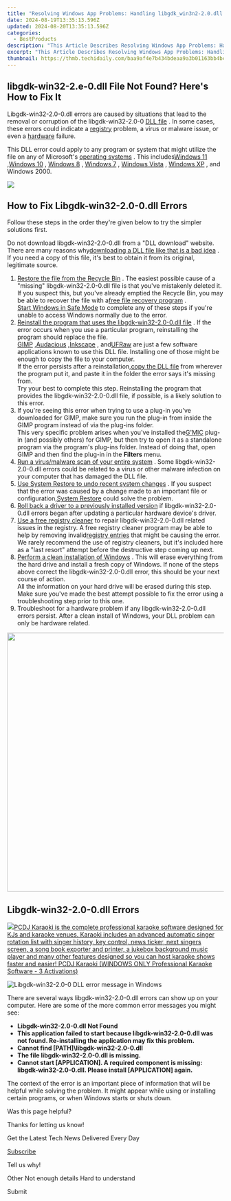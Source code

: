 ```yaml
---
title: "Resolving Windows App Problems: Handling libgdk_win3n2-2.0.dll Not Found Error Effectively"
date: 2024-08-19T13:35:13.596Z
updated: 2024-08-20T13:35:13.596Z
categories:
  - BestProducts
description: "This Article Describes Resolving Windows App Problems: Handling libgdk_win3n2-2.0.dll Not Found Error Effectively"
excerpt: "This Article Describes Resolving Windows App Problems: Handling libgdk_win3n2-2.0.dll Not Found Error Effectively"
thumbnail: https://thmb.techidaily.com/baa9af4e7b434bdeaa9a3b01163bb4bc26127160d176aa35825ab519985b4fb1.jpg
---
```


## libgdk-win32-2.e-0.dll File Not Found? Here's How to Fix It
 Libgdk-win32-2.0-0.dll errors are caused by situations that lead to the removal or corruption of the libgdk-win32-2.0-0 [DLL file](https://www.lifewire.com/what-is-a-dll-file-2625852) . In some cases, these errors could indicate a [registry](https://www.lifewire.com/windows-registry-2625992) problem, a virus or malware issue, or even a [hardware](https://www.lifewire.com/computer-hardware-2625895) failure.

 This DLL error could apply to any program or system that might utilize the file on any of Microsoft's [operating systems](https://www.lifewire.com/operating-systems-2625912) . This includes[Windows 11](https://www.lifewire.com/windows-11-5188930) ,[Windows 10](https://www.lifewire.com/windows-10-2626217) , [Windows 8](https://www.lifewire.com/windows-8-2626235) , [Windows 7](https://www.lifewire.com/windows-7-2626265) , [Windows Vista](https://www.lifewire.com/windows-vista-2626311) , [Windows XP](https://www.lifewire.com/windows-xp-2626354) , and Windows 2000.

<!-- affiliate ads begin -->
<a href="https://store.movavi.com/affiliate.php?ACCOUNT=MOVAVI&AFFILIATE=108875&PATH=https%3A%2F%2Fwww.movavi.com%3FAFFILIATE%3D108875%26RESOURCE%3DMovavi%2BVideo%2BEditor%2Bbox"><img src="https://mcusercontent.com/0885a03ded3d480dca9287f12/images/6d3207fd-9f15-4c21-f0ad-59c68e6a7e2a.png" border="0"></a>
<!-- affiliate ads end -->
## How to Fix Libgdk-win32-2.0-0.dll Errors

 Follow these steps in the order they're given below to try the simpler solutions first.

 Do not download libgdk-win32-2.0-0.dll from a "DLL download" website. There are many reasons why[downloading a DLL file like that is a bad idea](https://www.lifewire.com/important-reasons-not-to-download-dll-files-2624455) . If you need a copy of this file, it's best to obtain it from its original, legitimate source.

1. [Restore the file from the Recycle Bin](https://www.lifewire.com/how-to-restore-deleted-files-from-the-recycle-bin-2624515) . The easiest possible cause of a "missing" libgdk-win32-2.0-0.dll file is that you've mistakenly deleted it.  
 If you suspect this, but you've already emptied the Recycle Bin, you may be able to recover the file with a[free file recovery program](https://www.lifewire.com/free-data-recovery-software-tools-2622893) .  
[Start Windows in Safe Mode](https://www.lifewire.com/how-do-i-start-windows-in-safe-mode-2624480) to complete any of these steps if you're unable to access Windows normally due to the error.
2. [Reinstall the program that uses the libgdk-win32-2.0-0.dll file](https://www.lifewire.com/what-is-the-proper-way-to-reinstall-a-software-program-2624478) . If the error occurs when you use a particular program, reinstalling the program should replace the file.​  
[GIMP](https://www.gimp.org/) ,[Audacious](https://audacious-media-player.org/) ,[Inkscape](https://inkscape.org/) , and[UFRaw](https://sourceforge.net/projects/ufraw/) are just a few software applications known to use this DLL file. Installing one of those might be enough to copy the file to your computer.  
 If the error persists after a reinstallation,[copy the DLL file](https://www.lifewire.com/how-do-i-copy-a-file-in-windows-2619210) from wherever the program put it, and paste it in the folder the error says it's missing from.  
 Try your best to complete this step. Reinstalling the program that provides the libgdk-win32-2.0-0.dll file, if possible, is a likely solution to this error.
3. If you're seeing this error when trying to use a plug-in you've downloaded for GIMP, make sure you run the plug-in from inside the GIMP program instead of via the plug-ins folder.  
 This very specific problem arises when you've installed the[G'MIC](http://gmic.eu/) plug-in (and possibly others) for GIMP, but then try to open it as a standalone program via the program's plug-ins folder. Instead of doing that, open GIMP and then find the plug-in in the **Filters** menu.
4. [Run a virus/malware scan of your entire system](https://www.lifewire.com/properly-scan-your-computer-for-viruses-and-other-malware-2624526) . Some libgdk-win32-2.0-0.dll errors could be related to a virus or other malware infection on your computer that has damaged the DLL file.
5. [Use System Restore to undo recent system changes](https://www.lifewire.com/how-to-use-system-restore-in-windows-2626131) . If you suspect that the error was caused by a change made to an important file or configuration,[System Restore](https://www.lifewire.com/what-is-system-restore-2626022) could solve the problem.
6. [Roll back a driver to a previously installed version](https://www.lifewire.com/how-to-roll-back-a-driver-in-windows-2619217) if libgdk-win32-2.0-0.dll errors began after updating a particular hardware device's driver.
7. [Use a free registry cleaner](https://www.lifewire.com/free-registry-cleaners-2626176) to repair libgdk-win32-2.0-0.dll related issues in the registry. A free registry cleaner program may be able to help by removing invalid[registry entries](https://www.lifewire.com/what-is-a-registry-key-2625999) that might be causing the error.  
 We rarely recommend the use of registry cleaners, but it's included here as a "last resort" attempt before the destructive step coming up next.
8. [Perform a clean installation of Windows](https://www.lifewire.com/how-to-clean-install-windows-2624904) . This will erase everything from the hard drive and install a fresh copy of Windows. If none of the steps above correct the libgdk-win32-2.0-0.dll error, this should be your next course of action.  
 All the information on your hard drive will be erased during this step. Make sure you've made the best attempt possible to fix the error using a troubleshooting step prior to this one.
9. Troubleshoot for a hardware problem if any libgdk-win32-2.0-0.dll errors persist. After a clean install of Windows, your DLL problem can only be hardware related.

<!-- affiliate ads begin -->
<a href="https://unicoeye.pxf.io/c/5597632/2084399/18498" target="_top" id="2084399"><img src="//a.impactradius-go.com/display-ad/18498-2084399" border="0" alt="" width="1125" height="600"/></a><img height="0" width="0" src="https://imp.pxf.io/i/5597632/2084399/18498" style="position:absolute;visibility:hidden;" border="0" />
<!-- affiliate ads end -->
## Libgdk-win32-2.0-0.dll Errors

<!-- affiliate ads begin -->
<a href="https://shop.pcdj.com/order/checkout.php?PRODS=4698832&QTY=1&AFFILIATE=108875&CART=1"> <img src="https://secure.avangate.com/images/merchant/47f4b6321e9fd8e8f7326a6adc1a7c1e/products/karaoki-new-searchresultspane.jpg" border="0">PCDJ Karaoki is the complete professional karaoke software designed for KJs and karaoke venues. Karaoki includes an advanced automatic singer rotation list with singer history, key control, news ticker, next singers screen, a song book exporter and printer, a jukebox background music player and many other features designed so you can host karaoke shows faster and easier! 
 PCDJ Karaoki (WINDOWS ONLY Professional Karaoke Software - 3 Activations)</a>
<!-- affiliate ads end -->
![Libgdk-win32-2.0-0 DLL error message in Windows](https://www.lifewire.com/thmb/-YqEq-WRyN86lv1VuMSobVJ-VY8=/1500x0/filters:no_upscale():max_bytes(150000):strip_icc():format(webp)/libgdk-win32-2-5a8c894f3de4230037a548f7.png)

 There are several ways libgdk-win32-2.0-0.dll errors can show up on your computer. Here are some of the more common error messages you might see:

* **Libgdk-win32-2.0-0.dll Not Found**
* **This application failed to start because libgdk-win32-2.0-0.dll was not found. Re-installing the application may fix this problem.**
* **Cannot find \[PATH\]\\libgdk-win32-2.0-0.dll**
* **The file libgdk-win32-2.0-0.dll is missing.**
* **Cannot start \[APPLICATION\]. A required component is missing: libgdk-win32-2.0-0.dll. Please install \[APPLICATION\] again.**

 The context of the error is an important piece of information that will be helpful while solving the problem. It might appear while using or installing certain programs, or when Windows starts or shuts down.

Was this page helpful?

Thanks for letting us know!

 Get the Latest Tech News Delivered Every Day

[Subscribe](https://www.lifewire.com/#)

Tell us why!

 Other  Not enough details  Hard to understand

 Submit

<ins class="adsbygoogle"
     style="display:block"
     data-ad-format="autorelaxed"
     data-ad-client="ca-pub-7571918770474297"
     data-ad-slot="1223367746"></ins>



<ins class="adsbygoogle"
     style="display:block"
     data-ad-client="ca-pub-7571918770474297"
     data-ad-slot="8358498916"
     data-ad-format="auto"
     data-full-width-responsive="true"></ins>


